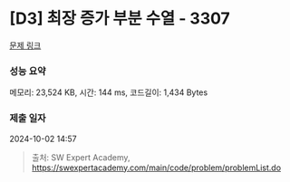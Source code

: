 # [D3] 최장 증가 부분 수열 - 3307 

[문제 링크](https://swexpertacademy.com/main/code/problem/problemDetail.do?contestProbId=AWBOKg-a6l0DFAWr) 

### 성능 요약

메모리: 23,524 KB, 시간: 144 ms, 코드길이: 1,434 Bytes

### 제출 일자

2024-10-02 14:57



> 출처: SW Expert Academy, https://swexpertacademy.com/main/code/problem/problemList.do
